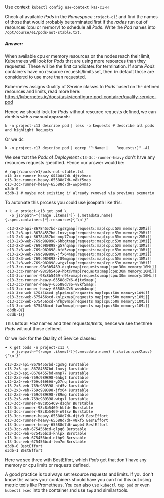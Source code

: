 Use context: `kubectl config use-context k8s-c1-H`

 

Check all available *Pods* in the *Namespace* `project-c13` and find the names of those that would probably be terminated first if the *nodes* run out of resources (cpu or memory) to schedule all *Pods*. Write the *Pod* names into `/opt/course/e1/pods-not-stable.txt`.

##### Answer:

When available cpu or memory resources on the nodes reach their limit, Kubernetes will look for *Pods* that are using more resources than they requested. These will be the first candidates for termination. If some *Pods* containers have no resource requests/limits set, then by default those are considered to use more than requested.

Kubernetes assigns Quality of Service classes to *Pods* based on the defined resources and limits, read more here: https://kubernetes.io/docs/tasks/configure-pod-container/quality-service-pod

Hence we should look for *Pods* without resource requests defined, we can do this with a manual approach:

```
k -n project-c13 describe pod | less -p Requests # describe all pods and highlight Requests
```

Or we do:

```
k -n project-c13 describe pod | egrep "^(Name:|    Requests:)" -A1
```

We see that the *Pods* of *Deployment* `c13-3cc-runner-heavy` don't have any resources requests specified. Hence our answer would be:

```
# /opt/course/e1/pods-not-stable.txt
c13-3cc-runner-heavy-65588d7d6-djtv9map
c13-3cc-runner-heavy-65588d7d6-v8kf5map
c13-3cc-runner-heavy-65588d7d6-wwpb4map
o3db-0
o3db-1 # maybe not existing if already removed via previous scenario 
```

To automate this process you could use jsonpath like this:

```
➜ k -n project-c13 get pod \
  -o jsonpath="{range .items[*]} {.metadata.name}{.spec.containers[*].resources}{'\n'}"

 c13-2x3-api-86784557bd-cgs8gmap[requests:map[cpu:50m memory:20Mi]]
 c13-2x3-api-86784557bd-lnxvjmap[requests:map[cpu:50m memory:20Mi]]
 c13-2x3-api-86784557bd-mnp77map[requests:map[cpu:50m memory:20Mi]]
 c13-2x3-web-769c989898-6hbgtmap[requests:map[cpu:50m memory:10Mi]]
 c13-2x3-web-769c989898-g57nqmap[requests:map[cpu:50m memory:10Mi]]
 c13-2x3-web-769c989898-hfd5vmap[requests:map[cpu:50m memory:10Mi]]
 c13-2x3-web-769c989898-jfx64map[requests:map[cpu:50m memory:10Mi]]
 c13-2x3-web-769c989898-r89mgmap[requests:map[cpu:50m memory:10Mi]]
 c13-2x3-web-769c989898-wtgxlmap[requests:map[cpu:50m memory:10Mi]]
 c13-3cc-runner-98c8b5469-dzqhrmap[requests:map[cpu:30m memory:10Mi]]
 c13-3cc-runner-98c8b5469-hbtdvmap[requests:map[cpu:30m memory:10Mi]]
 c13-3cc-runner-98c8b5469-n9lswmap[requests:map[cpu:30m memory:10Mi]]
 c13-3cc-runner-heavy-65588d7d6-djtv9map[]
 c13-3cc-runner-heavy-65588d7d6-v8kf5map[]
 c13-3cc-runner-heavy-65588d7d6-wwpb4map[]
 c13-3cc-web-675456bcd-glpq6map[requests:map[cpu:50m memory:10Mi]]
 c13-3cc-web-675456bcd-knlpxmap[requests:map[cpu:50m memory:10Mi]]
 c13-3cc-web-675456bcd-nfhp9map[requests:map[cpu:50m memory:10Mi]]
 c13-3cc-web-675456bcd-twn7mmap[requests:map[cpu:50m memory:10Mi]]
 o3db-0{}
 o3db-1{}
```

This lists all *Pod* names and their requests/limits, hence we see the three *Pods* without those defined.

Or we look for the Quality of Service classes:

```
➜ k get pods -n project-c13 \
  -o jsonpath="{range .items[*]}{.metadata.name} {.status.qosClass}{'\n'}"

c13-2x3-api-86784557bd-cgs8g Burstable
c13-2x3-api-86784557bd-lnxvj Burstable
c13-2x3-api-86784557bd-mnp77 Burstable
c13-2x3-web-769c989898-6hbgt Burstable
c13-2x3-web-769c989898-g57nq Burstable
c13-2x3-web-769c989898-hfd5v Burstable
c13-2x3-web-769c989898-jfx64 Burstable
c13-2x3-web-769c989898-r89mg Burstable
c13-2x3-web-769c989898-wtgxl Burstable
c13-3cc-runner-98c8b5469-dzqhr Burstable
c13-3cc-runner-98c8b5469-hbtdv Burstable
c13-3cc-runner-98c8b5469-n9lsw Burstable
c13-3cc-runner-heavy-65588d7d6-djtv9 BestEffort
c13-3cc-runner-heavy-65588d7d6-v8kf5 BestEffort
c13-3cc-runner-heavy-65588d7d6-wwpb4 BestEffort
c13-3cc-web-675456bcd-glpq6 Burstable
c13-3cc-web-675456bcd-knlpx Burstable
c13-3cc-web-675456bcd-nfhp9 Burstable
c13-3cc-web-675456bcd-twn7m Burstable
o3db-0 BestEffort
o3db-1 BestEffort
```

Here we see three with BestEffort, which *Pods* get that don't have any memory or cpu limits or requests defined.

A good practice is to always set resource requests and limits. If you don't know the values your containers should have you can find this out using metric tools like Prometheus. You can also use `kubectl top pod` or even `kubectl exec` into the container and use `top` and similar tools.
